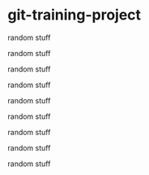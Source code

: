 # git-training-project
random stuff

random stuff

random stuff

random stuff

random stuff

random stuff

random stuff

random stuff

random stuff
